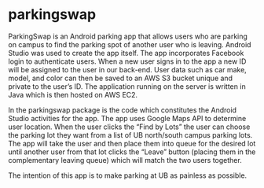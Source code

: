 # parkingswap
ParkingSwap is an Android parking app that allows users who are parking on campus to find the parking spot of another user who is leaving. Android Studio was used to create the app itself. The app incorporates Facebook login to authenticate users. When a new user signs in to the app a new ID will be assigned to the user in our back-end. User data such as car make, model, and color can then be saved to an AWS S3 bucket unique and private to the user’s ID. The application running on the server is written in Java which is then hosted on AWS EC2.

In the parkingswap package is the code which constitutes the Android Studio activities for the app. The app uses Google Maps API to determine user location. When the user clicks the “Find by Lots” the user can choose the parking lot they want from a list of UB north/south campus parking lots. The app will take the user and then place them into queue for the desired lot until another user from that lot clicks the “Leave” button (placing them in the complementary leaving queue) which will match the two users together.

The intention of this app is to make parking at UB as painless as possible.
